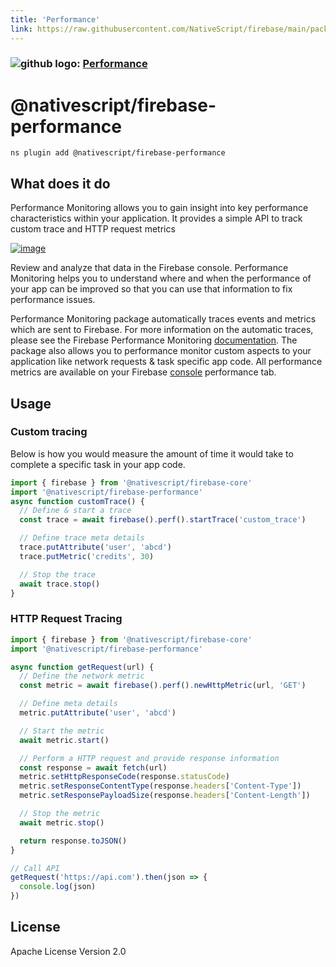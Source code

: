 ```yaml
---
title: 'Performance'
link: https://raw.githubusercontent.com/NativeScript/firebase/main/packages/firebase-performance/README.md
---
```


### ![github logo]('../assets/images/github/GitHub-Mark-32px.png'): [Performance](https://github.com/NativeScript/firebase/tree/main/packages/firebase-performance)

# @nativescript/firebase-performance

```cli
ns plugin add @nativescript/firebase-performance
```

## What does it do

Performance Monitoring allows you to gain insight into key performance characteristics within your application. It provides a simple API to track custom trace and HTTP request metrics

[![image](https://img.youtube.com/vi/0EHSPFvH7vk/hqdefault.jpg)](https://www.youtube.com/watch?v=0EHSPFvH7vk)

Review and analyze that data in the Firebase console. Performance Monitoring helps you to understand where and when the performance of your app can be improved so that you can use that information to fix performance issues.

Performance Monitoring package automatically traces events and metrics which are sent to Firebase. For more information on the automatic traces, please see the Firebase Performance Monitoring [documentation](https://firebase.google.com/docs/perf-mon/auto_duration-traces-metrics_ios-android). The package also allows you to performance monitor custom aspects to your application like network requests & task specific app code. All performance metrics are available on your Firebase [console](https://console.firebase.google.com/u/0/) performance tab.

## Usage

### Custom tracing

Below is how you would measure the amount of time it would take to complete a specific task in your app code.

```ts
import { firebase } from '@nativescript/firebase-core'
import '@nativescript/firebase-performance'
async function customTrace() {
  // Define & start a trace
  const trace = await firebase().perf().startTrace('custom_trace')

  // Define trace meta details
  trace.putAttribute('user', 'abcd')
  trace.putMetric('credits', 30)

  // Stop the trace
  await trace.stop()
}
```

### HTTP Request Tracing

```ts
import { firebase } from '@nativescript/firebase-core'
import '@nativescript/firebase-performance'

async function getRequest(url) {
  // Define the network metric
  const metric = await firebase().perf().newHttpMetric(url, 'GET')

  // Define meta details
  metric.putAttribute('user', 'abcd')

  // Start the metric
  await metric.start()

  // Perform a HTTP request and provide response information
  const response = await fetch(url)
  metric.setHttpResponseCode(response.statusCode)
  metric.setResponseContentType(response.headers['Content-Type'])
  metric.setResponsePayloadSize(response.headers['Content-Length'])

  // Stop the metric
  await metric.stop()

  return response.toJSON()
}

// Call API
getRequest('https://api.com').then(json => {
  console.log(json)
})
```

## License

Apache License Version 2.0
